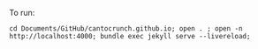 To run:

`cd Documents/GitHub/cantocrunch.github.io; open . ; open -n http://localhost:4000; bundle exec jekyll serve --livereload;`